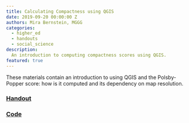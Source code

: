 ```yaml
---
title: Calculating Compactness using QGIS
date: 2019-09-20 00:00:00 Z
authors: Mira Bernstein, MGGG
categories:
  - higher_ed
  - handouts
  - social_science
description:
  An introduction to computing compactness scores using QGIS.
featured: true
---
```


These materials contain an introduction to using QGIS and the Polsby-Popper score:
how is it computed and its dependency on map resolution.

### [Handout](https://docs.google.com/document/d/1ieglQxYzMK8vDYpUmCslxcZDq22cip3ucy1m-oeWQtg/edit)

### [Code](https://drive.google.com/drive/folders/0B5zH9LR2ugmGMTQzaTRxd0V5bzA)